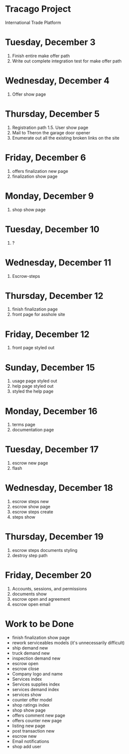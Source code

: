 Tracago Project
=
International Trade Platform

# Tuesday, December 3
1. Finish entire make offer path
2. Write out complete integration test for make offer path

# Wednesday, December 4
1. Offer show page

# Thursday, December 5
1. Registration path
1.5. User show page
2. Mail to Theron the garage door opener
3. Enumerate out all the existing broken links on the site

# Friday, December 6
1. offers finalization new page
2. finalization show page

# Monday, December 9
1. shop show page

# Tuesday, December 10
1. ?

# Wednesday, December 11
1. Escrow-steps

# Thursday, December 12
1. finish finalization page
2. front page for asshole site

# Friday, December 12
1. front page styled out

# Sunday, December 15
1. usage page styled out
2. help page styled out
3. styled the help page


# Monday, December 16
1. terms page
2. documentation page

# Tuesday, December 17
1. escrow new page
2. flash

# Wednesday, December 18
1. escrow steps new
2. escrow show page
3. escrow steps create
4. steps show

# Thursday, December 19
1. escrow steps documents styling
2. destroy step path

# Friday, December 20
1. Accounts, sessions, and permissions
2. documents show
3. escrow open and agreement
4. escrow open email

Work to be Done
=
* finish finalization show page
* rework serviceables models (it's unnecessarily difficult)
* ship demand new
* truck demand new
* inspection demand new
* escrow open
* escrow close
* Company logo and name
* Services index
* Services supplies index
* services demand index
* services show
* counter offer model
* shop ratings index
* shop show page
* offers comment new page
* offers counter new page
* listing new page
* post transaction new
* escrow new
* Email notifications
* shop add user